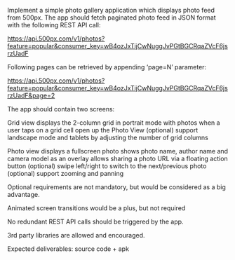 Implement a simple photo gallery application which displays photo feed from 500px. The app should fetch paginated photo feed in JSON format with the following REST API call:

https://api.500px.com/v1/photos?feature=popular&consumer_key=wB4ozJxTijCwNuggJvPGtBGCRqaZVcF6jsrzUadF

Following pages can be retrieved by appending ‘page=N’ parameter:

https://api.500px.com/v1/photos?feature=popular&consumer_key=wB4ozJxTijCwNuggJvPGtBGCRqaZVcF6jsrzUadF&page=2

The app should contain two screens:

Grid view
displays the 2-column grid in portrait mode with photos 
when a user taps on a grid cell open up the Photo View 
(optional) support landscape mode and tablets by adjusting the number of grid columns

Photo view
displays a fullscreen photo
shows photo name, author name and camera model as an overlay
allows sharing a photo URL via a floating action button
(optional) swipe left/right to switch to the next/previous photo 
(optional) support zooming and panning

Optional requirements are not mandatory, but would be considered as a big advantage.  

Animated screen transitions would be a plus, but not required

No redundant REST API calls should be triggered by the app.

3rd party libraries are allowed and encouraged. 

Expected deliverables: source code + apk
